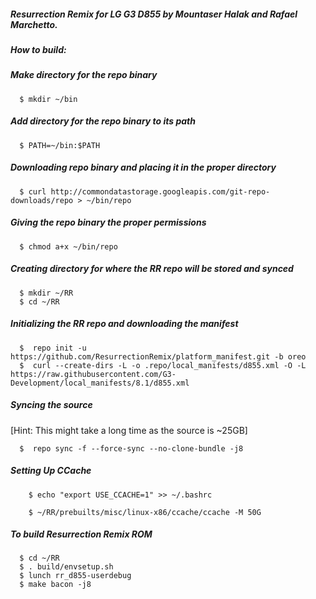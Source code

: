 ##### Resurrection Remix for LG G3 D855 by Mountaser Halak and Rafael Marchetto. 


##### How to build:


##### Make directory for the repo binary

      $ mkdir ~/bin

##### Add directory for the repo binary to its path

      $ PATH=~/bin:$PATH

##### Downloading repo binary and placing it in the proper directory

      $ curl http://commondatastorage.googleapis.com/git-repo-downloads/repo > ~/bin/repo

##### Giving the repo binary the proper permissions

      $ chmod a+x ~/bin/repo

##### Creating directory for where the RR repo will be stored and synced

      $ mkdir ~/RR
      $ cd ~/RR

##### Initializing the RR repo and downloading the manifest

      $  repo init -u https://github.com/ResurrectionRemix/platform_manifest.git -b oreo
      $  curl --create-dirs -L -o .repo/local_manifests/d855.xml -O -L https://raw.githubusercontent.com/G3-Development/local_manifests/8.1/d855.xml

##### Syncing the source
[Hint: This might take a long time as the source is ~25GB]

      $  repo sync -f --force-sync --no-clone-bundle -j8

##### Setting Up CCache

        $ echo "export USE_CCACHE=1" >> ~/.bashrc
      
        $ ~/RR/prebuilts/misc/linux-x86/ccache/ccache -M 50G
    
##### To build Resurrection Remix ROM

      $ cd ~/RR
      $ . build/envsetup.sh 
	  $ lunch rr_d855-userdebug
	  $ make bacon -j8
